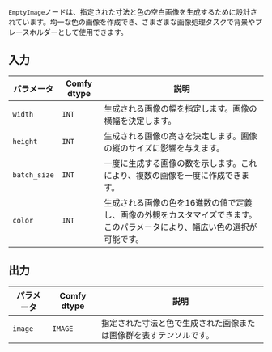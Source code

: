`EmptyImage`ノードは、指定された寸法と色の空白画像を生成するために設計されています。均一な色の画像を作成でき、さまざまな画像処理タスクで背景やプレースホルダーとして使用できます。

## 入力

| パラメータ | Comfy dtype | 説明 |
|-----------|-------------|-------------|
| `width`   | `INT`      | 生成される画像の幅を指定します。画像の横幅を決定します。 |
| `height`  | `INT`      | 生成される画像の高さを決定します。画像の縦のサイズに影響を与えます。 |
| `batch_size` | `INT` | 一度に生成する画像の数を示します。これにより、複数の画像を一度に作成できます。 |
| `color`   | `INT`      | 生成される画像の色を16進数の値で定義し、画像の外観をカスタマイズできます。このパラメータにより、幅広い色の選択が可能です。 |

## 出力

| パラメータ | Comfy dtype | 説明 |
|-----------|-------------|-------------|
| `image`   | `IMAGE`    | 指定された寸法と色で生成された画像または画像群を表すテンソルです。 |
